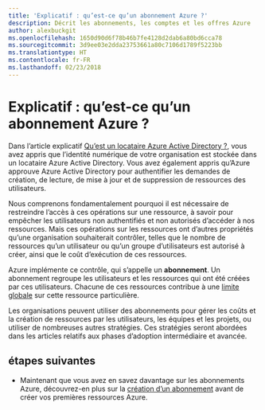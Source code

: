 ```yaml
---
title: 'Explicatif : qu’est-ce qu’un abonnement Azure ?'
description: Décrit les abonnements, les comptes et les offres Azure
author: alexbuckgit
ms.openlocfilehash: 1650d90d6f78b46b7fe4128d2dab6a80bd6cca78
ms.sourcegitcommit: 3d9ee03e2dda23753661a80c7106d1789f5223bb
ms.translationtype: HT
ms.contentlocale: fr-FR
ms.lasthandoff: 02/23/2018
---
```

# <a name="explainer-what-is-an-azure-subscription"></a>Explicatif : qu’est-ce qu’un abonnement Azure ?

Dans l’article explicatif [Qu’est un locataire Azure Active Directory ?](tenant-explainer.md), vous avez appris que l’identité numérique de votre organisation est stockée dans un locataire Azure Active Directory. Vous avez également appris qu’Azure approuve Azure Active Directory pour authentifier les demandes de création, de lecture, de mise à jour et de suppression de ressources des utilisateurs. 

Nous comprenons fondamentalement pourquoi il est nécessaire de restreindre l’accès à ces opérations sur une ressource, à savoir pour empêcher les utilisateurs non authentifiés et non autorisés d’accéder à nos ressources. Mais ces opérations sur les ressources ont d’autres propriétés qu’une organisation souhaiterait contrôler, telles que le nombre de ressources qu’un utilisateur ou qu’un groupe d’utilisateurs est autorisé à créer, ainsi que le coût d’exécution de ces ressources. 

Azure implémente ce contrôle, qui s’appelle un **abonnement**. Un abonnement regroupe les utilisateurs et les ressources qui ont été créées par ces utilisateurs. Chacune de ces ressources contribue à une [limite globale][subscription-service-limits] sur cette ressource particulière.

Les organisations peuvent utiliser des abonnements pour gérer les coûts et la création de ressources par les utilisateurs, les équipes et les projets, ou utiliser de nombreuses autres stratégies. Ces stratégies seront abordées dans les articles relatifs aux phases d’adoption intermédiaire et avancée. 

## <a name="next-steps"></a>étapes suivantes

* Maintenant que vous avez en savez davantage sur les abonnements Azure, découvrez-en plus sur la [création d’un abonnement](subscription.md) avant de créer vos premières ressources Azure.

<!-- Links -->
[azure-get-started]: https://azure.microsoft.com/get-started/
[azure-offers]: https://azure.microsoft.com/support/legal/offer-details/
[azure-free-trial]: https://azure.microsoft.com/offers/ms-azr-0044p/
[azure-change-subscription-offer]: /azure/billing/billing-how-to-switch-azure-offer
[microsoft-account]: https://account.microsoft.com/account
[subscription-service-limits]: /azure/azure-subscription-service-limits
[docs-organizational-account]: https://docs.microsoft.com/azure/active-directory/sign-up-organization
